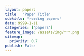 ```yaml
---
layout: papers
title:  "Paper Title"
subtitle: "reading papers"
date: 9999-1-11
categories: ["papers"]
feature_image: /assets/img/***.png
sitemap:
  priority: 0.7
publish: False
---
```

  